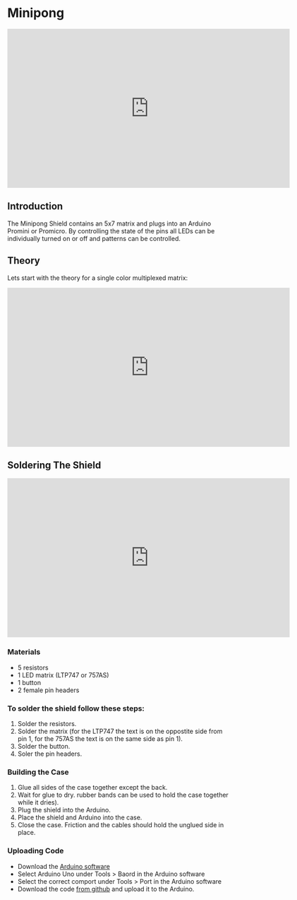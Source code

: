 # Minipong
<iframe id="ytplayer" type="text/html" width="640" height="360"
  src="https://www.youtube.com/embed/zE6a-TzRJhY?autoplay=0&origin=http://hammeshacks.com"
  frameborder="0" allowfullscreen></iframe>

## Introduction
The Minipong Shield contains an 5x7 matrix and plugs into an Arduino Promini or Promicro. By controlling the state of the pins all LEDs can be individually turned on or off and patterns can be controlled.

## Theory
Lets start with the theory for a single color multiplexed matrix: 

<iframe id="ytplayer" type="text/html" width="640" height="360"
  src="https://www.youtube.com/embed/jLnLXc81mwI?autoplay=0&origin=http://hammeshacks.com"
  frameborder="0" allowfullscreen></iframe>
  
## Soldering The Shield

  <iframe id="ytplayer" type="text/html" width="640" height="360"
  src="https://www.youtube.com/embed/gNtDyXgn8oI?autoplay=0&origin=http://hammeshacks.com"
  frameborder="0" allowfullscreen></iframe>
  
### Materials
  * 5 resistors
  * 1 LED matrix (LTP747 or 757AS)
  * 1 button
  * 2 female pin headers
  
### To solder the shield follow these steps:
  1. Solder the resistors.
  2. Solder the matrix (for the LTP747 the text is on the oppostite side from pin 1, for the 757AS the text is on the same side as pin 1).
  3. Solder the button.
  4. Soler the pin headers.

### Building the Case
1.	Glue all sides of the case together except the back.
2.	Wait for glue to dry. rubber bands can be used to hold the case together while it dries).
3.	Plug the shield into the Arduino.
4.	Place the shield and Arduino into the case.
5.	Close the case. Friction and the cables should hold the unglued side in place.

### Uploading Code 

* Download the [Arduino software](https://www.arduino.cc/en/Main/Software)
* Select Arduino Uno under Tools > Baord in the Arduino software
* Select the correct comport under Tools > Port in the Arduino software
* Download the code [from github](https://github.com/emilyhammes/minipong-promicro/archive/master.zip) and upload it to the Arduino.
